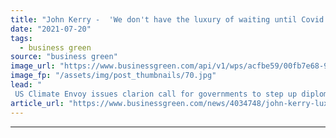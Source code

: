 ```yaml
---
title: "John Kerry -  'We don't have the luxury of waiting until Covid is vanquished to take up the climate challenge'"
date: "2021-07-20"
tags: 
  - business green
source: "business green"
image_url: "https://www.businessgreen.com/api/v1/wps/acfbe59/00fb7e68-93d9-4c2e-810b-6f4a92938bf2/3/john-kerry-chatham-house-2021-july-2-185x114.jpg"
image_fp: "/assets/img/post_thumbnails/70.jpg"
lead: "
 US Climate Envoy issues clarion call for governments to step up diplomatic push in the run up to the COP26 Climate Summit ..."
article_url: "https://www.businessgreen.com/news/4034748/john-kerry-luxury-waiting-covid-vanquished-climate-challenge"
---
```


---
